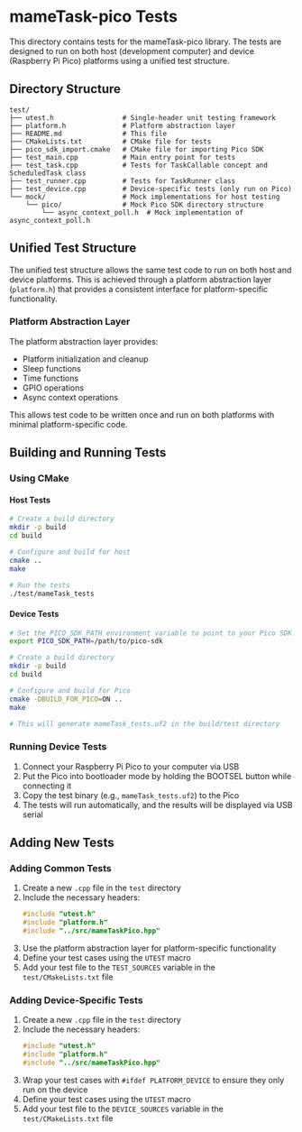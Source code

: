 # mameTask-pico Tests

This directory contains tests for the mameTask-pico library. The tests are designed to run on both host (development computer) and device (Raspberry Pi Pico) platforms using a unified test structure.

## Directory Structure

```
test/
├── utest.h                 # Single-header unit testing framework
├── platform.h              # Platform abstraction layer
├── README.md               # This file
├── CMakeLists.txt          # CMake file for tests
├── pico_sdk_import.cmake   # CMake file for importing Pico SDK
├── test_main.cpp           # Main entry point for tests
├── test_task.cpp           # Tests for TaskCallable concept and ScheduledTask class
├── test_runner.cpp         # Tests for TaskRunner class
├── test_device.cpp         # Device-specific tests (only run on Pico)
└── mock/                   # Mock implementations for host testing
    └── pico/               # Mock Pico SDK directory structure
        └── async_context_poll.h  # Mock implementation of async_context_poll.h
```

## Unified Test Structure

The unified test structure allows the same test code to run on both host and device platforms. This is achieved through a platform abstraction layer (`platform.h`) that provides a consistent interface for platform-specific functionality.

### Platform Abstraction Layer

The platform abstraction layer provides:

- Platform initialization and cleanup
- Sleep functions
- Time functions
- GPIO operations
- Async context operations

This allows test code to be written once and run on both platforms with minimal platform-specific code.

## Building and Running Tests

### Using CMake

#### Host Tests

```bash
# Create a build directory
mkdir -p build
cd build

# Configure and build for host
cmake ..
make

# Run the tests
./test/mameTask_tests
```

#### Device Tests

```bash
# Set the PICO_SDK_PATH environment variable to point to your Pico SDK installation
export PICO_SDK_PATH=/path/to/pico-sdk

# Create a build directory
mkdir -p build
cd build

# Configure and build for Pico
cmake -DBUILD_FOR_PICO=ON ..
make

# This will generate mameTask_tests.uf2 in the build/test directory
```

### Running Device Tests

1. Connect your Raspberry Pi Pico to your computer via USB
2. Put the Pico into bootloader mode by holding the BOOTSEL button while connecting it
3. Copy the test binary (e.g., `mameTask_tests.uf2`) to the Pico
4. The tests will run automatically, and the results will be displayed via USB serial

## Adding New Tests

### Adding Common Tests

1. Create a new `.cpp` file in the `test` directory
2. Include the necessary headers:
   ```cpp
   #include "utest.h"
   #include "platform.h"
   #include "../src/mameTaskPico.hpp"
   ```
3. Use the platform abstraction layer for platform-specific functionality
4. Define your test cases using the `UTEST` macro
5. Add your test file to the `TEST_SOURCES` variable in the `test/CMakeLists.txt` file

### Adding Device-Specific Tests

1. Create a new `.cpp` file in the `test` directory
2. Include the necessary headers:
   ```cpp
   #include "utest.h"
   #include "platform.h"
   #include "../src/mameTaskPico.hpp"
   ```
3. Wrap your test cases with `#ifdef PLATFORM_DEVICE` to ensure they only run on the device
4. Define your test cases using the `UTEST` macro
5. Add your test file to the `DEVICE_SOURCES` variable in the `test/CMakeLists.txt` file
